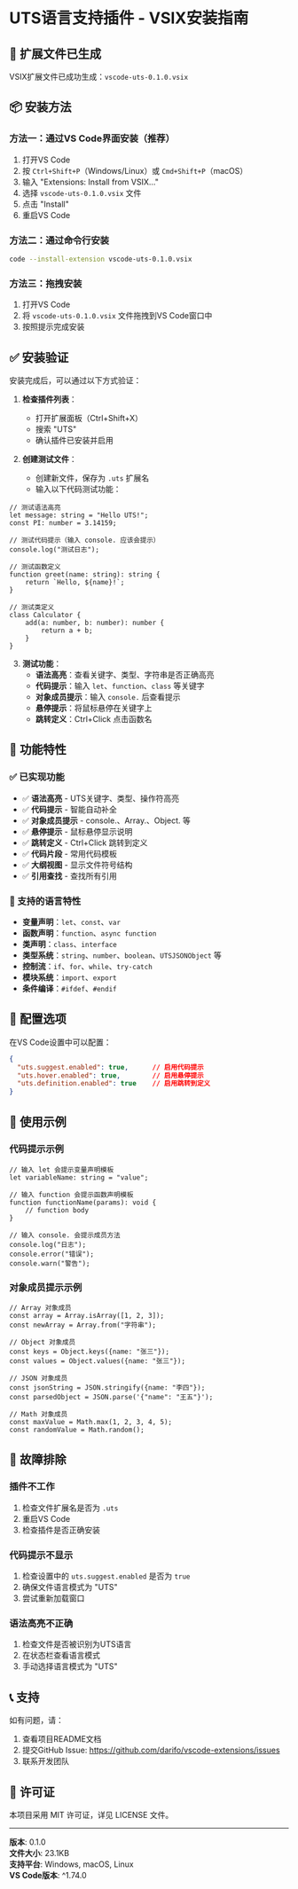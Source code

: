 # UTS语言支持插件 - VSIX安装指南

## 🎉 扩展文件已生成

VSIX扩展文件已成功生成：`vscode-uts-0.1.0.vsix`

## 📦 安装方法

### 方法一：通过VS Code界面安装（推荐）

1. 打开VS Code
2. 按 `Ctrl+Shift+P`（Windows/Linux）或 `Cmd+Shift+P`（macOS）
3. 输入 "Extensions: Install from VSIX..."
4. 选择 `vscode-uts-0.1.0.vsix` 文件
5. 点击 "Install"
6. 重启VS Code

### 方法二：通过命令行安装

```bash
code --install-extension vscode-uts-0.1.0.vsix
```

### 方法三：拖拽安装

1. 打开VS Code
2. 将 `vscode-uts-0.1.0.vsix` 文件拖拽到VS Code窗口中
3. 按照提示完成安装

## ✅ 安装验证

安装完成后，可以通过以下方式验证：

1. **检查插件列表**：
   - 打开扩展面板（Ctrl+Shift+X）
   - 搜索 "UTS"
   - 确认插件已安装并启用

2. **创建测试文件**：
   - 创建新文件，保存为 `.uts` 扩展名
   - 输入以下代码测试功能：

```uts
// 测试语法高亮
let message: string = "Hello UTS!";
const PI: number = 3.14159;

// 测试代码提示（输入 console. 应该会提示）
console.log("测试日志");

// 测试函数定义
function greet(name: string): string {
    return `Hello, ${name}!`;
}

// 测试类定义
class Calculator {
    add(a: number, b: number): number {
        return a + b;
    }
}
```

3. **测试功能**：
   - **语法高亮**：查看关键字、类型、字符串是否正确高亮
   - **代码提示**：输入 `let`、`function`、`class` 等关键字
   - **对象成员提示**：输入 `console.` 后查看提示
   - **悬停提示**：将鼠标悬停在关键字上
   - **跳转定义**：Ctrl+Click 点击函数名

## 🚀 功能特性

### ✅ 已实现功能

- ✅ **语法高亮** - UTS关键字、类型、操作符高亮
- ✅ **代码提示** - 智能自动补全
- ✅ **对象成员提示** - console.、Array.、Object. 等
- ✅ **悬停提示** - 鼠标悬停显示说明
- ✅ **跳转定义** - Ctrl+Click 跳转到定义
- ✅ **代码片段** - 常用代码模板
- ✅ **大纲视图** - 显示文件符号结构
- ✅ **引用查找** - 查找所有引用

### 🎯 支持的语言特性

- **变量声明**：`let`、`const`、`var`
- **函数声明**：`function`、`async function`
- **类声明**：`class`、`interface`
- **类型系统**：`string`、`number`、`boolean`、`UTSJSONObject` 等
- **控制流**：`if`、`for`、`while`、`try-catch`
- **模块系统**：`import`、`export`
- **条件编译**：`#ifdef`、`#endif`

## 🔧 配置选项

在VS Code设置中可以配置：

```json
{
  "uts.suggest.enabled": true,      // 启用代码提示
  "uts.hover.enabled": true,        // 启用悬停提示
  "uts.definition.enabled": true    // 启用跳转到定义
}
```

## 📝 使用示例

### 代码提示示例

```uts
// 输入 let 会提示变量声明模板
let variableName: string = "value";

// 输入 function 会提示函数声明模板
function functionName(params): void {
    // function body
}

// 输入 console. 会提示成员方法
console.log("日志");
console.error("错误");
console.warn("警告");
```

### 对象成员提示示例

```uts
// Array 对象成员
const array = Array.isArray([1, 2, 3]);
const newArray = Array.from("字符串");

// Object 对象成员
const keys = Object.keys({name: "张三"});
const values = Object.values({name: "张三"});

// JSON 对象成员
const jsonString = JSON.stringify({name: "李四"});
const parsedObject = JSON.parse('{"name": "王五"}');

// Math 对象成员
const maxValue = Math.max(1, 2, 3, 4, 5);
const randomValue = Math.random();
```

## 🐛 故障排除

### 插件不工作
1. 检查文件扩展名是否为 `.uts`
2. 重启VS Code
3. 检查插件是否正确安装

### 代码提示不显示
1. 检查设置中的 `uts.suggest.enabled` 是否为 `true`
2. 确保文件语言模式为 "UTS"
3. 尝试重新加载窗口

### 语法高亮不正确
1. 检查文件是否被识别为UTS语言
2. 在状态栏查看语言模式
3. 手动选择语言模式为 "UTS"

## 📞 支持

如有问题，请：
1. 查看项目README文档
2. 提交GitHub Issue: https://github.com/darifo/vscode-extensions/issues
3. 联系开发团队

## 📄 许可证

本项目采用 MIT 许可证，详见 LICENSE 文件。

---

**版本**: 0.1.0  
**文件大小**: 23.1KB  
**支持平台**: Windows, macOS, Linux  
**VS Code版本**: ^1.74.0 